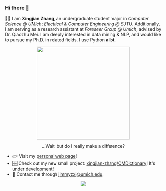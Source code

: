 ### Hi there 👋

🏄‍♂️ I am **Xingjian Zhang**, an undergraduate student major in _Computer Science @ UMich_; _Electrical & Computer Engineering @ SJTU_. Additionally, I am serving as a research assistant at _Foreseer Group @ Umich_, advised by Dr. Qiaozhu Mei. I am deeply interested in data mining & NLP, and would like to pursue my Ph.D. in related fields. I use Python **a lot**.

<p align="center">
  <img src="https://i.imgur.com/uo7WQxz.jpg" data-canonical-src="https://i.imgur.com/uo7WQxz.jpg" width="300" height="300" />
</p>
<p align="center">
    ...Wait, but do I really make a difference?
</p>

- 👉 Visit my [personal web page](https://xingjian-zhang.github.io/about/)!
- 🆕 Check out my new small project: [xingjian-zhang/CMDictionary](https://github.com/xingjian-zhang/CMDictionary)! It's under development!
- 📧 Contact me through <jimmyzxj@umich.edu>.

<p align="center">
  <img src="https://github-readme-stats.vercel.app/api/top-langs/?username=xingjian-zhang&theme=dracula&layout=compact">
</p>
